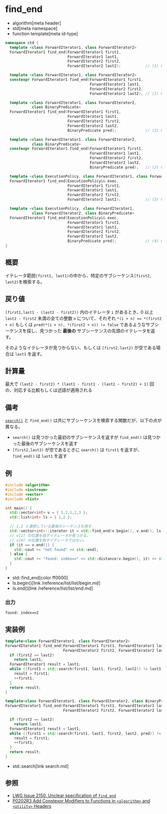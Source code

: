 # find_end
* algorithm[meta header]
* std[meta namespace]
* function template[meta id-type]

```cpp
namespace std {
  template <class ForwardIterator1, class ForwardIterator2>
  ForwardIterator1 find_end(ForwardIterator1 first1,
                            ForwardIterator1 last1,
                            ForwardIterator2 first2,
                            ForwardIterator2 last2);           // (1) C++03

  template <class ForwardIterator1, class ForwardIterator2>
  constexpr ForwardIterator1 find_end(ForwardIterator1 first1,
                                      ForwardIterator1 last1,
                                      ForwardIterator2 first2,
                                      ForwardIterator2 last2); // (1) C++20

  template <class ForwardIterator1, class ForwardIterator2,
            class BinaryPredicate>
  ForwardIterator1 find_end(ForwardIterator1 first1,
                            ForwardIterator1 last1,
                            ForwardIterator2 first2,
                            ForwardIterator2 last2,
                            BinaryPredicate pred);             // (2) C++03

  template <class ForwardIterator1, class ForwardIterator2,
            class BinaryPredicate>
  constexpr ForwardIterator1 find_end(ForwardIterator1 first1,
                                      ForwardIterator1 last1,
                                      ForwardIterator2 first2,
                                      ForwardIterator2 last2,
                                      BinaryPredicate pred);   // (2) C++20

  template <class ExecutionPolicy, class ForwardIterator1, class ForwardIterator2>
  ForwardIterator1 find_end(ExecutionPolicy&& exec,
                            ForwardIterator1 first1,
                            ForwardIterator1 last1,
                            ForwardIterator2 first2,
                            ForwardIterator2 last2);           // (3) C++17

  template <class ExecutionPolicy, class ForwardIterator1,
            class ForwardIterator2, class BinaryPredicate>
  ForwardIterator1 find_end(ExecutionPolicy&& exec,
                            ForwardIterator1 first1,
                            ForwardIterator1 last1,
                            ForwardIterator2 first2,
                            ForwardIterator2 last2,
                            BinaryPredicate pred);             // (4) C++17
}
```

## 概要
イテレータ範囲`[first1, last1)`の中から、特定のサブシーケンス`[first2, last2)`を検索する。


## 戻り値
`[first1,last1 - (last2 - first2))` 内のイテレータ `i` があるとき、0 以上 `last2 - first2` 未満の全ての整数 `n` について、それぞれ `*(i + n) == *(first2 + n)` もしくは `pred(*(i + n), *(first2 + n)) != false` であるようなサブシーケンスを探し、見つかった **最後の** サブシーケンスの先頭のイテレータを返す。

そのようなイテレータが見つからない、もしくは `[first2,last2)` が空である場合は `last1` を返す。


## 計算量
最大で `(last2 - first2) * (last1 - first1 - (last2 - first2) + 1)` 回の、対応する比較もしくは述語が適用される


## 備考
[`search()`](search.md) と `find_end()` は共にサブシーケンスを検索する関数だが、以下の点が異なる。

* `search()` は見つかった最初のサブシーケンスを返すが `find_end()` は見つかった最後のサブシーケンスを返す
* `[first2,last2)` が空であるときに `search()` は `first1` を返すが、`find_end()` は `last1` を返す


## 例
```cpp example
#include <algorithm>
#include <iostream>
#include <vector>
#include <list>

int main() {
  std::vector<int> v = { 1,2,1,2,3 };
  std::list<int> ls = { 1,2 };

  // 1,2 と連続している最後のシーケンスを探す
  std::vector<int>::iterator it = std::find_end(v.begin(), v.end(), ls.begin(), ls.end());
  // v[2] の位置を指すイテレータが見つかる。
  // v[0] の位置を指すイテレータではない。
  if (it == v.end()) {
    std::cout << "not found" << std::endl;
  } else {
    std::cout << "found: index==" << std::distance(v.begin(), it) << std::endl;
  }
}
```
* std::find_end[color ff0000]
* ls.begin()[link /reference/list/list/begin.md]
* ls.end()[link /reference/list/list/end.md]

### 出力
```
found: index==2
```


## 実装例
```cpp
template<class ForwardIterator1, class ForwardIterator2>
ForwardIterator1 find_end(ForwardIterator1 first1, ForwardIterator1 last1,
                          ForwardIterator2 first2, ForwardIterator2 last2) {
  if (first2 == last2)
    return last1;
  ForwardIterator1 result = last1;
  while ((first1 = std::search(first1, last1, first2, last2)) != last1) {
    result = first1;
    ++first1;
  }
  return result;
}

template<class ForwardIterator1, class ForwardIterator2, class BinaryPredicate>
ForwardIterator1 find_end(ForwardIterator1 first1, ForwardIterator1 last1,
                          ForwardIterator2 first2, ForwardIterator2 last2, BinaryPredicate pred) {

  if (first2 == last2)
    return last1;
  ForwardIterator1 result = last1;
  while ((first1 = std::search(first1, last1, first2, last2, pred)) != last1) {
    result = first1;
    ++first1;
  }
  return result;
}
```
* std::search[link search.md]


## 参照
- [LWG Issue 2150. Unclear specification of `find_end`](http://www.open-std.org/jtc1/sc22/wg21/docs/lwg-defects.html#2150)
- [P0202R3 Add Constexpr Modifiers to Functions in `<algorithm>` and `<utility>` Headers](http://www.open-std.org/jtc1/sc22/wg21/docs/papers/2017/p0202r3.html)
